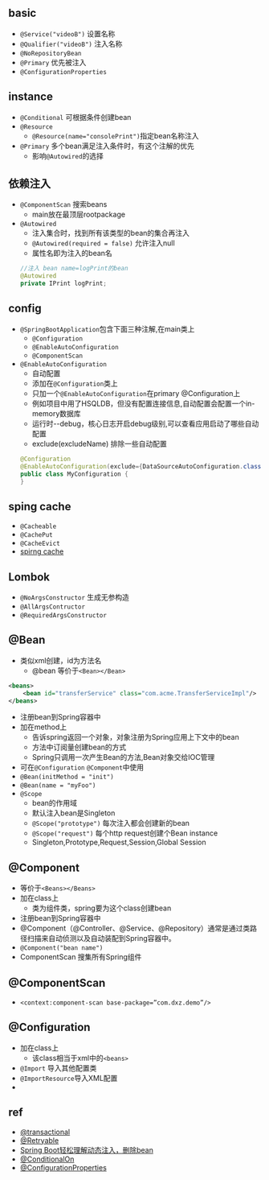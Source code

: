 
## basic
+ `@Service("videoB")` 设置名称
+ `@Qualifier("videoB")` 注入名称
+ `@NoRepositoryBean`
+ `@Primary` 优先被注入
+ `@ConfigurationProperties`

## instance
+ `@Conditional` 可根据条件创建bean
+ `@Resource`
    - `@Resource(name="consolePrint")`指定bean名称注入
+ `@Primary` 多个bean满足注入条件时，有这个注解的优先
    - 影响`@Autowired`的选择

## 依赖注入
+ `@ComponentScan` 搜索beans
    - main放在最顶层rootpackage
+ `@Autowired`
    - 注入集合时，找到所有该类型的bean的集合再注入
    - `@Autowired(required = false)` 允许注入null
    - 属性名即为注入的bean名
    ```java
    //注入 bean name=logPrint的bean
    @Autowired
    private IPrint logPrint;
    ```
## config
+ `@SpringBootApplication`包含下面三种注解,在main类上
    - `@Configuration`
    - `@EnableAutoConfiguration`
    - `@ComponentScan`
+ `@EnableAutoConfiguration`
    - 自动配置
    - 添加在`@Configuration`类上
    - 只加一个`@EnableAutoConfiguration`在primary @Configuration上
    - 例如项目中用了HSQLDB，但没有配置连接信息,自动配置会配置一个in-memory数据库
    - 运行时--debug，核心日志开启debug级别,可以查看应用启动了哪些自动配置
    - exclude(excludeName) 排除一些自动配置
    ```java
    @Configuration
    @EnableAutoConfiguration(exclude={DataSourceAutoConfiguration.class})
    public class MyConfiguration {
    }
    ```

## sping cache

+ `@Cacheable`
+ `@CachePut`
+ `@CacheEvict`
+ [spirng cache](https://my.oschina.net/u/3452433/blog/1831026)

## Lombok

+ `@NoArgsConstructor` 生成无参构造
+ `@AllArgsContructor`
+ `@RequiredArgsConstructor`

## @Bean
+ 类似xml创建，id为方法名
    + @bean 等价于`<Bean></Bean>`
```xml
<beans>
    <bean id="transferService" class="com.acme.TransferServiceImpl"/>
</beans>
```   
+ 注册bean到Spring容器中
+ 加在method上
    + 告诉spring返回一个对象，对象注册为Spring应用上下文中的bean
    + 方法中订阅量创建bean的方式
    + Spring只调用一次产生Bean的方法,Bean对象交给IOC管理  
+ 可在`@Configuration` `@Component`中使用
+ `@Bean(initMethod = "init")`
+ `@Bean(name = "myFoo")`
+ `@Scope`
    + bean的作用域
    + 默认注入bean是Singleton
    + `@Scope("prototype")` 每次注入都会创建新的bean
    + `@Scope("request")` 每个http request创建个Bean instance
    + Singleton,Prototype,Request,Session,Global Session

   
## @Component
+ 等价于`<Beans></Beans>`
+ 加在class上
    + 类为组件类，spring要为这个class创建bean
+ 注册bean到Spring容器中
+ @Component（@Controller、@Service、@Repository）通常是通过类路径扫描来自动侦测以及自动装配到Spring容器中。
+ `@Component("bean name")`
+ ComponentScan 搜集所有Spring组件

## @ComponentScan
+ `<context:component-scan base-package=”com.dxz.demo”/>` 

## @Configuration
+ 加在class上
    + 该class相当于xml中的`<beans>`
+ `@Import` 导入其他配置类
+ `@ImportResource`导入XML配置
+


## ref
+ [@transactional](https://www.ibm.com/developerworks/cn/java/j-master-spring-transactional-use/index.html)
+ [@Retryable](https://chinalhr.github.io/tags/java_springboot_component1/)
+ [Spring Boot轻松理解动态注入，删除bean](https://www.jianshu.com/p/916800fdd52d)
+ [@ConditionalOn](https://zhuanlan.zhihu.com/p/78251301)
+ [@ConfigurationProperties](https://segmentfault.com/a/1190000020183307)